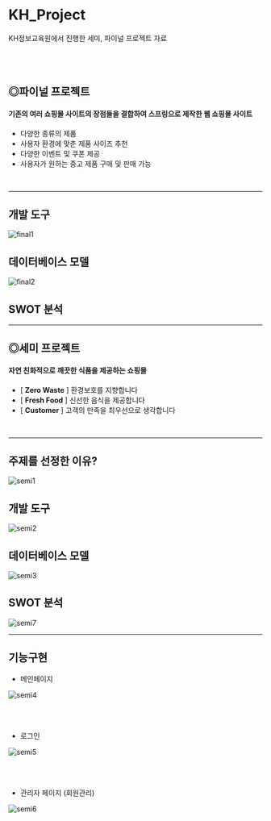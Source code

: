 # KH_Project
KH정보교육원에서 진행한 세미, 파이널 프로젝트 자료
<br/><br/><br/><br/>

## ◎파이널 프로젝트
#### 기존의 여러 쇼핑몰 사이트의 장점들을 결합하여 스프링으로 제작한 웹 쇼핑몰 사이트
- 다양한 종류의 제품
- 사용자 환경에 맞춘 제품 사이즈 추천
- 다양한 이벤트 및 쿠폰 제공
- 사용자가 원하는 중고 제품 구매 및 판매 가능

<br/>

***
## 개발 도구
![final1](https://user-images.githubusercontent.com/73204072/107943942-be35a700-6fd0-11eb-89bb-d4d42d28a6fe.jpg)

## 데이터베이스 모델
![final2](https://user-images.githubusercontent.com/73204072/107944051-ec1aeb80-6fd0-11eb-82b0-f4f0a7ec440c.jpg)

## SWOT 분석

***

## ◎세미 프로젝트
#### 자연 친화적으로 깨끗한 식품을 제공하는 쇼핑몰
- [ **Zero Waste** ] 환경보호를 지향합니다
- [ **Fresh Food** ] 신선한 음식을 제공합니다
- [ **Customer** ] 고객의 만족을 최우선으로 생각합니다

<br/>

***
## 주제를 선정한 이유?
![semi1](https://user-images.githubusercontent.com/73204072/107927817-d7335d80-6fba-11eb-9f9d-f50a072a78b3.jpg)

## 개발 도구
![semi2](https://user-images.githubusercontent.com/73204072/107928328-82dcad80-6fbb-11eb-8d21-1c20989718c3.jpg)

## 데이터베이스 모델
![semi3](https://user-images.githubusercontent.com/73204072/107928694-00a0b900-6fbc-11eb-8c92-3982d94e3e62.jpg)

## SWOT 분석
![semi7](https://user-images.githubusercontent.com/73204072/107942985-5af74500-6fcf-11eb-9f4a-d4f3b4cf572a.jpg)
***

## 기능구현
- 메인페이지

![semi4](https://user-images.githubusercontent.com/73204072/107935312-917b9280-6fc4-11eb-93ac-46648c6c5c7f.gif)

<br/><br/>

- 로그인

![semi5](https://user-images.githubusercontent.com/73204072/107935143-57aa8c00-6fc4-11eb-8b98-23f3f31a8172.gif)

<br/><br/>

- 관리자 페이지 (회원관리)

![semi6](https://user-images.githubusercontent.com/73204072/107942458-9e9d7f00-6fce-11eb-9ba6-1a79dcaec6fe.gif)
